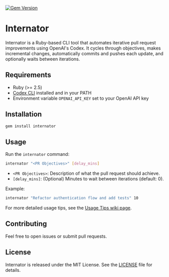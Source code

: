 [![Gem Version](https://badge.fury.io/rb/internator.svg)](https://badge.fury.io/rb/internator)

# Internator

Internator is a Ruby-based CLI tool that automates iterative pull request improvements using OpenAI's Codex. It cycles through objectives, makes incremental changes, automatically commits and pushes each update, and optionally waits between iterations.

 ## Requirements

 - Ruby (>= 2.5)
 - [Codex CLI](https://github.com/openai/codex) installed and in your PATH
 - Environment variable `OPENAI_API_KEY` set to your OpenAI API key

 ## Installation

```bash
gem install internator
```

 ## Usage

Run the `internator` command:

```bash
internator "<PR Objectives>" [delay_mins]
```

 - `<PR Objectives>`: Description of what the pull request should achieve.
 - `[delay_mins]`: (Optional) Minutes to wait between iterations (default: 0).

Example:
```bash
internator "Refactor authentication flow and add tests" 10
```
For more detailed usage tips, see the [Usage Tips wiki page](https://github.com/AlexLarra/internator/wiki/Usage-tips).

 ## Contributing

 Feel free to open issues or submit pull requests.

 ## License

 Internator is released under the MIT License. See the [LICENSE](LICENSE) file for details.
